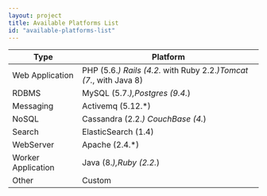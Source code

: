 ```yaml
---
layout: project
title: Available Platforms List
id: "available-platforms-list"
---
```


| Type   |Platform|
|--------------------|-------------------------------------------------------------------|
| Web Application    | PHP (5.6.*) Rails (4.2.* with Ruby 2.2.*)Tomcat (7.*, with Java 8) |
| RDBMS              | MySQL (5.7.*),Postgres (9.4.*)                                    |
| Messaging          | Activemq (5.12.*)                                                 |
| NoSQL              | Cassandra (2.2.*) CouchBase (4.*)                                 |
| Search             | ElasticSearch (1.4)                                               |
| WebServer          | Apache (2.4.*)                                                    |
| Worker Application | Java (8.*),Ruby (2.2.*)                                           |
| Other              | Custom                                                            |
